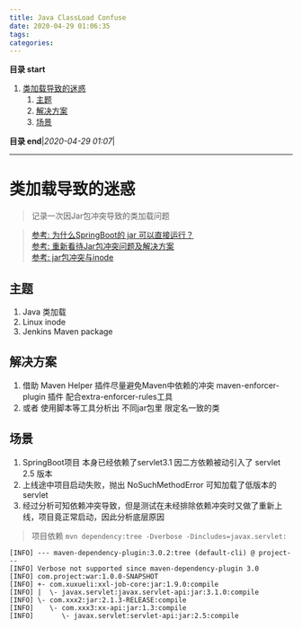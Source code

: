 ```yaml
---
title: Java ClassLoad Confuse
date: 2020-04-29 01:06:35
tags: 
categories: 
---
```


**目录 start**
 
1. [类加载导致的迷惑](#类加载导致的迷惑)
    1. [主题](#主题)
    1. [解决方案](#解决方案)
    1. [场景](#场景)

**目录 end**|_2020-04-29 01:07_|
****************************************

# 类加载导致的迷惑
> 记录一次因Jar包冲突导致的类加载问题 

> [参考: 为什么SpringBoot的 jar 可以直接运行？](https://blog.csdn.net/b644ROfP20z37485O35M/article/details/105671696)  
> [参考: 重新看待Jar包冲突问题及解决方案](https://www.jianshu.com/p/100439269148)  
> [参考: jar包冲突与inode](https://www.bbsmax.com/A/gVdnYM985W/)  

## 主题
1. Java 类加载
1. Linux inode
1. Jenkins Maven package

## 解决方案
1. 借助 Maven Helper 插件尽量避免Maven中依赖的冲突 maven-enforcer-plugin 插件 配合extra-enforcer-rules工具
1. 或者 使用脚本等工具分析出 不同jar包里 限定名一致的类

## 场景
1. SpringBoot项目 本身已经依赖了servlet3.1 因二方依赖被动引入了 servlet 2.5 版本
1. 上线途中项目启动失败，抛出 NoSuchMethodError 可知加载了低版本的 servlet
1. 经过分析可知依赖冲突导致，但是测试在未经排除依赖冲突时又做了重新上线，项目竟正常启动，因此分析底层原因

> 项目依赖 `mvn dependency:tree -Dverbose -Dincludes=javax.servlet:`
```log
[INFO] --- maven-dependency-plugin:3.0.2:tree (default-cli) @ project---
[INFO] Verbose not supported since maven-dependency-plugin 3.0
[INFO] com.project:war:1.0.0-SNAPSHOT
[INFO] +- com.xuxueli:xxl-job-core:jar:1.9.0:compile
[INFO] |  \- javax.servlet:javax.servlet-api:jar:3.1.0:compile
[INFO] \- com.xxx2:jar:2.1.3-RELEASE:compile
[INFO]    \- com.xxx3:xx-api:jar:1.3:compile
[INFO]       \- javax.servlet:servlet-api:jar:2.5:compile
```
